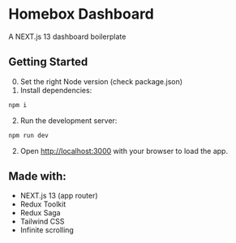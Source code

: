 # Homebox Dashboard
A NEXT.js 13 dashboard boilerplate

## Getting Started

0. Set the right Node version (check package.json)
1. Install dependencies:

```bash
npm i
```
2. Run the development server:

```bash
npm run dev
```

2. Open [http://localhost:3000](http://localhost:3000) with your browser to load the app.

## Made with:

- NEXT.js 13 (app router)
- Redux Toolkit
- Redux Saga
- Tailwind CSS
- Infinite scrolling